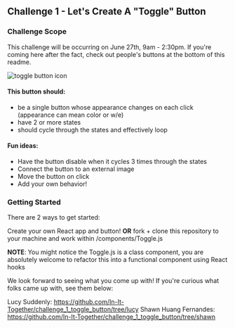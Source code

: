 ## Challenge 1 - Let's Create A "Toggle" Button

### Challenge Scope

This challenge will be occurring on June 27th, 9am - 2:30pm. If you're coming here after the fact, check out people's buttons at the bottom of this readme.

<img src="https://i.pinimg.com/originals/f8/b6/5a/f8b65a79475ddaac8e9f4dcf2efa030f.gif"
alt="toggle button icon"
/>

#### This button should:

- be a single button whose appearance changes on each click (appearance can mean color or w/e)
- have 2 or more states
- should cycle through the states and effectively loop

#### Fun ideas:

- Have the button disable when it cycles 3 times through the states
- Connect the button to an external image
- Move the button on click
- Add your own behavior!

### Getting Started

There are 2 ways to get started:

Create your own React app and button! **OR** fork + clone this repository to your machine and work within /components/Toggle.js

**NOTE**: You might notice the Toggle.js is a class component, you are absolutely welcome to refactor this into a functional component using React hooks

We look forward to seeing what you come up with! If you're curious what folks came up with, see them below:

Lucy Suddenly: https://github.com/In-It-Together/challenge_1_toggle_button/tree/lucy
Shawn Huang Fernandes: https://github.com/In-It-Together/challenge_1_toggle_button/tree/shawn

